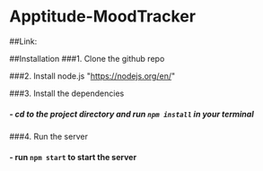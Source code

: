 # Apptitude-MoodTracker

##Link: 

##Installation
###1. Clone the github repo

###2. Install node.js "https://nodejs.org/en/"

###3. Install the dependencies
##### - cd to the project directory and run ```npm install``` in your terminal

###4. Run the server
#### - run ```npm start``` to start the server

